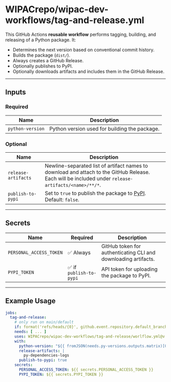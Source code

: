 # WIPACrepo/wipac-dev-workflows/tag-and-release.yml

This GitHub Actions **reusable workflow** performs tagging, building, and releasing of a Python package. It:

- Determines the next version based on conventional commit history.
- Builds the package (`dist/`).
- Always creates a GitHub Release.
- Optionally publishes to PyPI.
- Optionally downloads artifacts and includes them in the GitHub Release.

---

## Inputs

### Required

| Name             | Description                                   |
|------------------|-----------------------------------------------|
| `python-version` | Python version used for building the package. |

### Optional

| Name                | Description                                                                                                                                            |
|---------------------|--------------------------------------------------------------------------------------------------------------------------------------------------------|
| `release-artifacts` | Newline-separated list of artifact names to download and attach to the GitHub Release.<br>Each will be included under `release-artifacts/<name>/**/*`. |
| `publish-to-pypi`   | Set to `true` to publish the package to [PyPI](https://pypi.org/).<br>Default: `false`.                                                                |

---

## Secrets

| Name                    | Required               | Description                                                    |
|-------------------------|------------------------|----------------------------------------------------------------|
| `PERSONAL_ACCESS_TOKEN` | ✅ Always               | GitHub token for authenticating CLI and downloading artifacts. |
| `PYPI_TOKEN`            | ✅ if `publish-to-pypi` | API token for uploading the package to PyPI.                   |

---

## Example Usage

```yaml
jobs:
  tag-and-release:
    # only run on main/default
    if: format('refs/heads/{0}', github.event.repository.default_branch) == github.ref
    needs: [ ... ]
    uses: WIPACrepo/wipac-dev-workflows/tag-and-release/worlflow.yml@v...
    with:
      python-version: "${{ fromJSON(needs.py-versions.outputs.matrix)[0] }}"
      release-artifacts: |
        py-dependencies-logs
      publish-to-pypi: true
    secrets:
      PERSONAL_ACCESS_TOKEN: ${{ secrets.PERSONAL_ACCESS_TOKEN }}
      PYPI_TOKEN: ${{ secrets.PYPI_TOKEN }}
```
